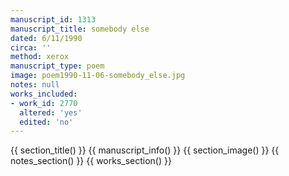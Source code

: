 ```yaml
---
manuscript_id: 1313
manuscript_title: somebody else
dated: 6/11/1990
circa: ''
method: xerox
manuscript_type: poem
image: poem1990-11-06-somebody_else.jpg
notes: null
works_included:
- work_id: 2770
  altered: 'yes'
  edited: 'no'
---
```


{{ section_title() }}
{{ manuscript_info() }}
{{ section_image() }}
{{ notes_section() }}
{{ works_section() }}
